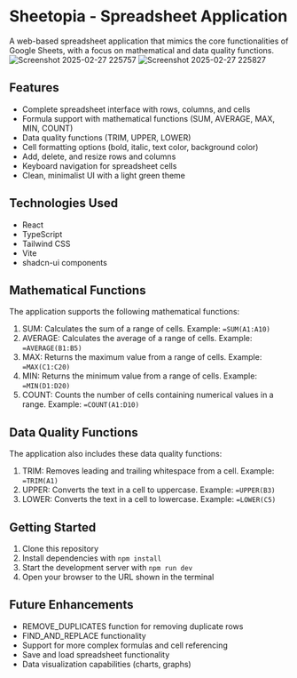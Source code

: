 
# Sheetopia - Spreadsheet Application

A web-based spreadsheet application that mimics the core functionalities of Google Sheets, with a focus on mathematical and data quality functions.
![Screenshot 2025-02-27 225757](https://github.com/user-attachments/assets/e2184e36-c733-4765-adad-259242c466bf)
![Screenshot 2025-02-27 225827](https://github.com/user-attachments/assets/76601b55-9bc0-4cbb-b536-22d1e79e08ad)

## Features

- Complete spreadsheet interface with rows, columns, and cells
- Formula support with mathematical functions (SUM, AVERAGE, MAX, MIN, COUNT)
- Data quality functions (TRIM, UPPER, LOWER)
- Cell formatting options (bold, italic, text color, background color)
- Add, delete, and resize rows and columns
- Keyboard navigation for spreadsheet cells
- Clean, minimalist UI with a light green theme

## Technologies Used

- React
- TypeScript
- Tailwind CSS
- Vite
- shadcn-ui components

## Mathematical Functions

The application supports the following mathematical functions:

1. SUM: Calculates the sum of a range of cells. Example: `=SUM(A1:A10)`
2. AVERAGE: Calculates the average of a range of cells. Example: `=AVERAGE(B1:B5)`
3. MAX: Returns the maximum value from a range of cells. Example: `=MAX(C1:C20)`
4. MIN: Returns the minimum value from a range of cells. Example: `=MIN(D1:D20)`
5. COUNT: Counts the number of cells containing numerical values in a range. Example: `=COUNT(A1:D10)`

## Data Quality Functions

The application also includes these data quality functions:

1. TRIM: Removes leading and trailing whitespace from a cell. Example: `=TRIM(A1)`
2. UPPER: Converts the text in a cell to uppercase. Example: `=UPPER(B3)`
3. LOWER: Converts the text in a cell to lowercase. Example: `=LOWER(C5)`

## Getting Started

1. Clone this repository
2. Install dependencies with `npm install`
3. Start the development server with `npm run dev`
4. Open your browser to the URL shown in the terminal

## Future Enhancements

- REMOVE_DUPLICATES function for removing duplicate rows
- FIND_AND_REPLACE functionality
- Support for more complex formulas and cell referencing
- Save and load spreadsheet functionality
- Data visualization capabilities (charts, graphs)
